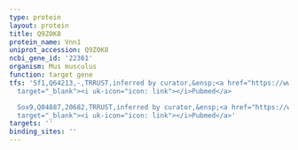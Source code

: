 ```yaml
---
type: protein
layout: protein
title: Q9Z0K8
protein_name: Vnn1
uniprot_accession: Q9Z0K8
ncbi_gene_id: '22361'
organism: Mus musculus
function: target gene
tfs: 'Sf1,Q64213,-,TRRUST,inferred by curator,&ensp;<a href="https://www.ncbi.nlm.nih.gov/pubmed/?term=15590666%5Buid%5D"
  target="_blank"><i uk-icon="icon: link"></i>Pubmed</a>

  Sox9,Q04887,20682,TRRUST,inferred by curator,&ensp;<a href="https://www.ncbi.nlm.nih.gov/pubmed/?term=15590666%5Buid%5D"
  target="_blank"><i uk-icon="icon: link"></i>Pubmed</a>'
targets: ''
binding_sites: ''
---
```

